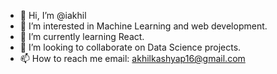 - 👋 Hi, I’m @iakhil
- 👀 I’m interested in Machine Learning and web development.
- 🌱 I’m currently learning React. 
- 💞️ I’m looking to collaborate on Data Science projects.
- 📫 How to reach me email: akhilkashyap16@gmail.com

<!---
iakhil/iakhil is a ✨ special ✨ repository because its `README.md` (this file) appears on your GitHub profile.
You can click the Preview link to take a look at your changes.
--->
